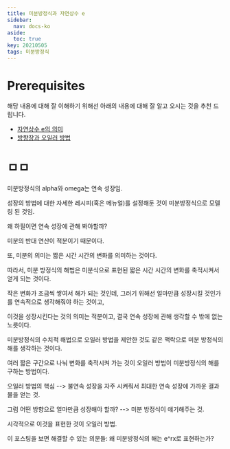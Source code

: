 ```yaml
---
title: 미분방정식과 자연상수 e
sidebar:
  nav: docs-ko
aside:
  toc: true
key: 20210505
tags: 미분방정식
---
```


# Prerequisites 

해당 내용에 대해 잘 이해하기 위해선 아래의 내용에 대해 잘 알고 오시는 것을 추천 드립니다.

* [자연상수 e의 의미](https://angeloyeo.github.io/2019/09/04/natural_number_e.html)
* [방향장과 오일러 방법](https://angeloyeo.github.io/2021/04/30/direction_fields.html)

# ㅁㅁ

미분방정식의 alpha와 omega는 연속 성장임.

성장의 방법에 대한 자세한 레시피(혹은 메뉴얼)를 설정해둔 것이 미분방정식으로 모델링 된 것임.

왜 하필이면 연속 성장에 관해 봐야할까?

미분의 반대 연산이 적분이기 때문이다.

또, 미분의 의미는 짧은 시간 시간의 변화를 의미하는 것이다.

따라서, 미분 방정식의 해법은 미분식으로 표현된 짧은 시간 시간의 변화를 축적시켜서 얻게 되는 것이다.

작은 변화가 조금씩 쌓여서 해가 되는 것인데, 그러기 위해선 얼마만큼 성장시킬 것인가를 연속적으로 생각해줘야 하는 것이고,

이것을 성장시킨다는 것의 의미는 적분이고, 결국 연속 성장에 관해 생각할 수 밖에 없는 노릇이다.


미분방정식의 수치적 해법으로 오일러 방법을 제안한 것도 같은 맥락으로 미분 방정식의 해를 생각하는 것이다.

여러 짧은 구간으로 나눠 변화를 축적시켜 가는 것이 오일러 방법이 미분방정식의 해를 구하는 방법이다.

오일러 방법의 핵심 --> 불연속 성장을 자주 시켜줘서 최대한 연속 성장에 가까운 결과물을 얻는 것.

그럼 어떤 방향으로 얼마만큼 성장해야 할까? --> 미분 방정식이 얘기해주는 것.

시각적으로 이것을 표현한 것이 오일러 방법.

이 포스팅을 보면 해결할 수 있는 의문들: 왜 미분방정식의 해는 e^rx로 표현하는가?

